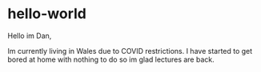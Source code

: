 # hello-world

Hello im Dan,

Im currently living in Wales due to COVID restrictions. 
I have started to get bored at home with nothing to do so im glad lectures are back.


